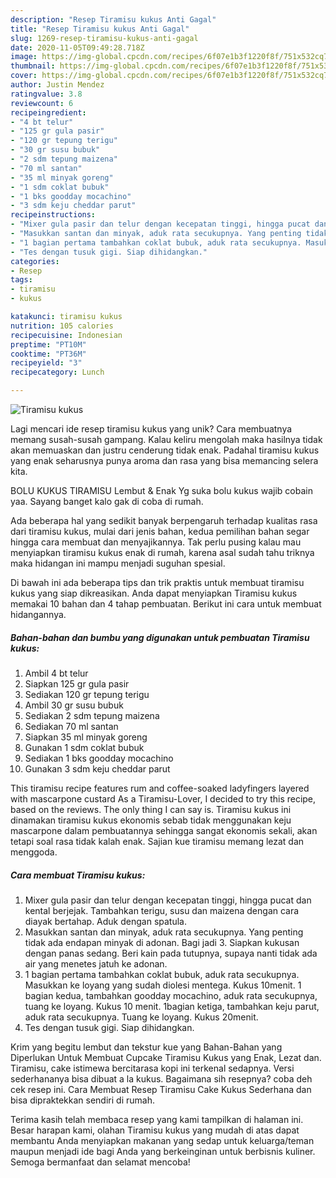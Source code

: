 ```yaml
---
description: "Resep Tiramisu kukus Anti Gagal"
title: "Resep Tiramisu kukus Anti Gagal"
slug: 1269-resep-tiramisu-kukus-anti-gagal
date: 2020-11-05T09:49:28.718Z
image: https://img-global.cpcdn.com/recipes/6f07e1b3f1220f8f/751x532cq70/tiramisu-kukus-foto-resep-utama.jpg
thumbnail: https://img-global.cpcdn.com/recipes/6f07e1b3f1220f8f/751x532cq70/tiramisu-kukus-foto-resep-utama.jpg
cover: https://img-global.cpcdn.com/recipes/6f07e1b3f1220f8f/751x532cq70/tiramisu-kukus-foto-resep-utama.jpg
author: Justin Mendez
ratingvalue: 3.8
reviewcount: 6
recipeingredient:
- "4 bt telur"
- "125 gr gula pasir"
- "120 gr tepung terigu"
- "30 gr susu bubuk"
- "2 sdm tepung maizena"
- "70 ml santan"
- "35 ml minyak goreng"
- "1 sdm coklat bubuk"
- "1 bks goodday mocachino"
- "3 sdm keju cheddar parut"
recipeinstructions:
- "Mixer gula pasir dan telur dengan kecepatan tinggi, hingga pucat dan kental berjejak. Tambahkan terigu, susu dan maizena dengan cara diayak bertahap. Aduk dengan spatula."
- "Masukkan santan dan minyak, aduk rata secukupnya. Yang penting tidak ada endapan minyak di adonan. Bagi jadi 3. Siapkan kukusan dengan panas sedang. Beri kain pada tutupnya, supaya nanti tidak ada air yang menetes jatuh ke adonan."
- "1 bagian pertama tambahkan coklat bubuk, aduk rata secukupnya. Masukkan ke loyang yang sudah diolesi mentega. Kukus 10menit. 1 bagian kedua, tambahkan goodday mocachino, aduk rata secukupnya, tuang ke loyang. Kukus 10 menit. 1bagian ketiga, tambahkan keju parut, aduk rata secukupnya. Tuang ke loyang. Kukus 20menit."
- "Tes dengan tusuk gigi. Siap dihidangkan."
categories:
- Resep
tags:
- tiramisu
- kukus

katakunci: tiramisu kukus 
nutrition: 105 calories
recipecuisine: Indonesian
preptime: "PT10M"
cooktime: "PT36M"
recipeyield: "3"
recipecategory: Lunch

---
```



![Tiramisu kukus](https://img-global.cpcdn.com/recipes/6f07e1b3f1220f8f/751x532cq70/tiramisu-kukus-foto-resep-utama.jpg)

Lagi mencari ide resep tiramisu kukus yang unik? Cara membuatnya memang susah-susah gampang. Kalau keliru mengolah maka hasilnya tidak akan memuaskan dan justru cenderung tidak enak. Padahal tiramisu kukus yang enak seharusnya punya aroma dan rasa yang bisa memancing selera kita.

BOLU KUKUS TIRAMISU Lembut &amp; Enak Yg suka bolu kukus wajib cobain yaa. Sayang banget kalo gak di coba di rumah.

Ada beberapa hal yang sedikit banyak berpengaruh terhadap kualitas rasa dari tiramisu kukus, mulai dari jenis bahan, kedua pemilihan bahan segar hingga cara membuat dan menyajikannya. Tak perlu pusing kalau mau menyiapkan tiramisu kukus enak di rumah, karena asal sudah tahu triknya maka hidangan ini mampu menjadi suguhan spesial.


Di bawah ini ada beberapa tips dan trik praktis untuk membuat tiramisu kukus yang siap dikreasikan. Anda dapat menyiapkan Tiramisu kukus memakai 10 bahan dan 4 tahap pembuatan. Berikut ini cara untuk membuat hidangannya.

<!--inarticleads1-->

##### Bahan-bahan dan bumbu yang digunakan untuk pembuatan Tiramisu kukus:

1. Ambil 4 bt telur
1. Siapkan 125 gr gula pasir
1. Sediakan 120 gr tepung terigu
1. Ambil 30 gr susu bubuk
1. Sediakan 2 sdm tepung maizena
1. Sediakan 70 ml santan
1. Siapkan 35 ml minyak goreng
1. Gunakan 1 sdm coklat bubuk
1. Sediakan 1 bks goodday mocachino
1. Gunakan 3 sdm keju cheddar parut


This tiramisu recipe features rum and coffee-soaked ladyfingers layered with mascarpone custard As a Tiramisu-Lover, I decided to try this recipe, based on the reviews. The only thing I can say is. Tiramisu kukus ini dinamakan tiramisu kukus ekonomis sebab tidak menggunakan keju mascarpone dalam pembuatannya sehingga sangat ekonomis sekali, akan tetapi soal rasa tidak kalah enak. Sajian kue tiramisu memang lezat dan menggoda. 

<!--inarticleads2-->

##### Cara membuat Tiramisu kukus:

1. Mixer gula pasir dan telur dengan kecepatan tinggi, hingga pucat dan kental berjejak. Tambahkan terigu, susu dan maizena dengan cara diayak bertahap. Aduk dengan spatula.
1. Masukkan santan dan minyak, aduk rata secukupnya. Yang penting tidak ada endapan minyak di adonan. Bagi jadi 3. Siapkan kukusan dengan panas sedang. Beri kain pada tutupnya, supaya nanti tidak ada air yang menetes jatuh ke adonan.
1. 1 bagian pertama tambahkan coklat bubuk, aduk rata secukupnya. Masukkan ke loyang yang sudah diolesi mentega. Kukus 10menit. 1 bagian kedua, tambahkan goodday mocachino, aduk rata secukupnya, tuang ke loyang. Kukus 10 menit. 1bagian ketiga, tambahkan keju parut, aduk rata secukupnya. Tuang ke loyang. Kukus 20menit.
1. Tes dengan tusuk gigi. Siap dihidangkan.


Krim yang begitu lembut dan tekstur kue yang Bahan-Bahan yang Diperlukan Untuk Membuat Cupcake Tiramisu Kukus yang Enak, Lezat dan. Tiramisu, cake istimewa bercitarasa kopi ini terkenal sedapnya. Versi sederhananya bisa dibuat a la kukus. Bagaimana sih resepnya? coba deh cek resep ini. Cara Membuat Resep Tiramisu Cake Kukus Sederhana dan bisa dipraktekkan sendiri di rumah. 

Terima kasih telah membaca resep yang kami tampilkan di halaman ini. Besar harapan kami, olahan Tiramisu kukus yang mudah di atas dapat membantu Anda menyiapkan makanan yang sedap untuk keluarga/teman maupun menjadi ide bagi Anda yang berkeinginan untuk berbisnis kuliner. Semoga bermanfaat dan selamat mencoba!
